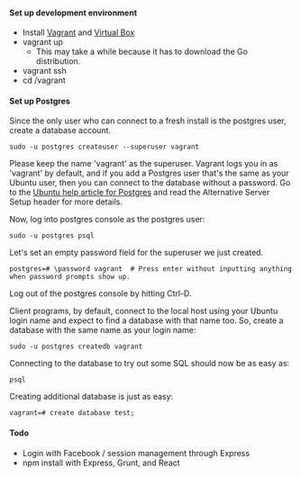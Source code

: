 #### Set up development environment
* Install [Vagrant](http://www.vagrantup.com/) and [Virtual Box](https://www.virtualbox.org/)
* vagrant up
    * This may take a while because it has to download the Go distribution.
* vagrant ssh
* cd /vagrant


#### Set up Postgres
Since the only user who can connect to a fresh install is the postgres user, create a database account.

```
sudo -u postgres createuser --superuser vagrant
```
Please keep the name 'vagrant' as the superuser.  Vagrant logs you in as 'vagrant' by default, and if you add a
Postgres user that's the same as your Ubuntu user, then you can connect to the database without a password.
Go to the [Ubuntu help article for Postgres](https://help.ubuntu.com/community/PostgreSQL) and read the
Alternative Server Setup header for more details.

Now, log into postgres console as the postgres user:
```
sudo -u postgres psql
```

Let's set an empty password field for the superuser we just created.
```
postgres=# \password vagrant  # Press enter without inputting anything when password prompts show up.
```

Log out of the postgres console by hitting Ctrl-D.

Client programs, by default, connect to the local host using your Ubuntu login name and expect to find a database with
that name too. So, create a database with the same name as your login name:
```
sudo -u postgres createdb vagrant
```

Connecting to the database to try out some SQL should now be as easy as:
```
psql
```

Creating additional database is just as easy:
```
vagrant=# create database test;
```
#### Todo
* Login with Facebook / session management through Express
* npm install with Express, Grunt, and React